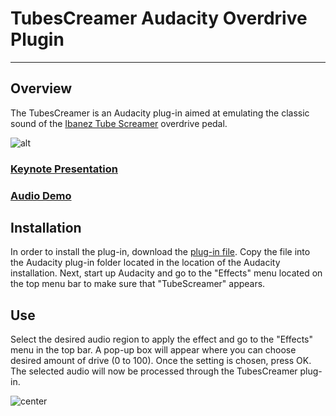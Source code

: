 # TubesCreamer Audacity Overdrive Plugin

---

## Overview

The TubesCreamer is an Audacity plug-in aimed at emulating the classic
sound of the [Ibanez Tube Screamer](http://en.wikipedia.org/wiki/Ibanez_Tube_Screamer) overdrive pedal.

![alt](http://www.keymusic.com/gfx_productcode/81268/2/Ibanez-TS808-Vintage-Tube-Screamer-Reissue.jpg)

### [Keynote Presentation](https://github.com/downloads/kverrier/TubesCreamer/kverrier-p11.pdf)

### [Audio Demo](http://soundcloud.com/k_v/tubescreamer-demo)

## Installation
In order to install the plug-in, download the [plug-in
file](https://github.com/downloads/kverrier/TubesCreamer/tubescreamer.ny).
Copy the file into the Audacity plug-in folder located in the location
of the Audacity installation. Next, start up Audacity and go to the
"Effects" menu located on the top menu bar to make sure that
"TubeScreamer" appears. 

## Use
Select the desired audio region to apply the effect and go to the
"Effects" menu in the top bar. A pop-up box will appear where you can
choose desired amount of drive (0 to 100). Once the setting is chosen,
press OK. The selected audio will now be processed through the
TubesCreamer plug-in.

![center](http://i.imgur.com/YIWab.png)
